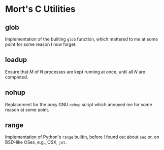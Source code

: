 Mort's C Utilities
==================

glob
----

Implementation of the builting `glob` function, which mattered to me
at some point for some reason I now forget.


loadup
------

Ensure that _M_ of _N_ processes are kept running at once, until all
_N_ are completed.


nohup
-----

Replacement for the poxy GNU `nohup` script which annoyed me for some
reason at some point.


range
-----

Implementation of Python's `range` builtin, before I found out about
`seq` or, on BSD-like OSes, e.g., OSX, `jot`.
